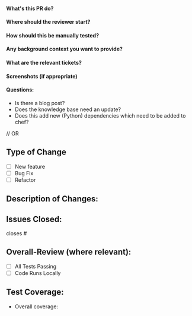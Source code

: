 #### What's this PR do?
#### Where should the reviewer start?
#### How should this be manually tested?
#### Any background context you want to provide?
#### What are the relevant tickets?
#### Screenshots (if appropriate)
#### Questions:
- Is there a blog post?
- Does the knowledge base need an update?
- Does this add new (Python) dependencies which need to be added to chef?

// OR
## Type of Change
- [ ] New feature
- [ ] Bug Fix
- [ ] Refactor

## Description of Changes:
>

## Issues Closed:
closes #

## Overall-Review (where relevant):
- [ ] All Tests Passing
- [ ] Code Runs Locally

## Test Coverage:
- Overall coverage:
